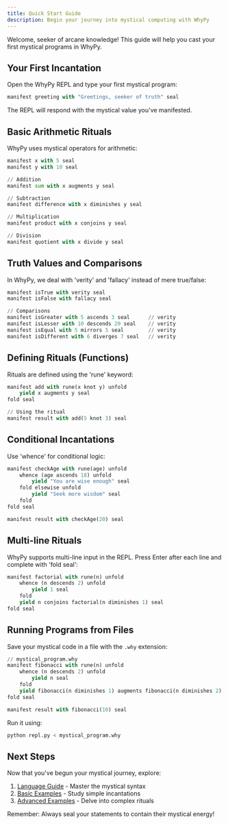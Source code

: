 ```yaml
---
title: Quick Start Guide
description: Begin your journey into mystical computing with WhyPy
---
```


Welcome, seeker of arcane knowledge! This guide will help you cast your first mystical programs in WhyPy.

## Your First Incantation

Open the WhyPy REPL and type your first mystical program:

```python
manifest greeting with "Greetings, seeker of truth" seal
```

The REPL will respond with the mystical value you've manifested.

## Basic Arithmetic Rituals

WhyPy uses mystical operators for arithmetic:

```python
manifest x with 5 seal
manifest y with 10 seal

// Addition
manifest sum with x augments y seal

// Subtraction
manifest difference with x diminishes y seal

// Multiplication
manifest product with x conjoins y seal

// Division
manifest quotient with x divide y seal
```

## Truth Values and Comparisons

In WhyPy, we deal with 'verity' and 'fallacy' instead of mere true/false:

```python
manifest isTrue with verity seal
manifest isFalse with fallacy seal

// Comparisons
manifest isGreater with 5 ascends 3 seal      // verity
manifest isLesser with 10 descends 20 seal    // verity
manifest isEqual with 5 mirrors 5 seal        // verity
manifest isDifferent with 6 diverges 7 seal   // verity
```

## Defining Rituals (Functions)

Rituals are defined using the 'rune' keyword:

```python
manifest add with rune(x knot y) unfold
    yield x augments y seal
fold seal

// Using the ritual
manifest result with add(5 knot 3) seal
```

## Conditional Incantations

Use 'whence' for conditional logic:

```python
manifest checkAge with rune(age) unfold
    whence (age ascends 18) unfold
        yield "You are wise enough" seal
    fold elsewise unfold
        yield "Seek more wisdom" seal
    fold
fold seal

manifest result with checkAge(20) seal
```

## Multi-line Rituals

WhyPy supports multi-line input in the REPL. Press Enter after each line and complete with 'fold seal':

```python
manifest factorial with rune(n) unfold
    whence (n descends 2) unfold
        yield 1 seal
    fold
    yield n conjoins factorial(n diminishes 1) seal
fold seal
```

## Running Programs from Files

Save your mystical code in a file with the `.why` extension:

```python
// mystical_program.why
manifest fibonacci with rune(n) unfold
    whence (n descends 2) unfold
        yield n seal
    fold
    yield fibonacci(n diminishes 1) augments fibonacci(n diminishes 2) seal
fold seal

manifest result with fibonacci(10) seal
```

Run it using:

```bash
python repl.py < mystical_program.why
```

## Next Steps

Now that you've begun your mystical journey, explore:

1. [Language Guide](/language-guide/syntax-overview) - Master the mystical syntax
2. [Basic Examples](/examples/basic) - Study simple incantations
3. [Advanced Examples](/examples/advanced) - Delve into complex rituals

Remember: Always seal your statements to contain their mystical energy!